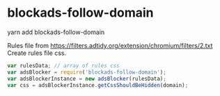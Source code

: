 # blockads-follow-domain

yarn add blockads-follow-domain 

Rules file from https://filters.adtidy.org/extension/chromium/filters/2.txt
Create rules file css.

```javascript
var rulesData; // array of rules css
var adsBlocker = require('blockads-follow-domain');
var adsBlockerInstance = new adsBlocker(rulesData);
var css = adsBlockerInstance.getCssShouldBeHidden(domain);
```
